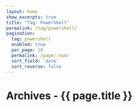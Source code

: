 ```yaml
---
layout: home
show_excerpts: true
title: "Tag: PowerShell"
permalink: /tag/powershell/
pagination:
  tag: powershell
  enabled: true
  per_page: 10
  permalink: /page/:num/
  sort_field: 'date'
  sort_reverse: false
---
```


<h1>Archives - {{ page.title }}</h1>
